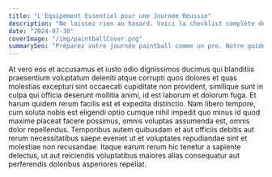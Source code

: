 ```yaml
---
title: "L'Équipement Essentiel pour une Journée Réussie"
description: "Ne laissez rien au hasard. Voici la checklist complète de l'équipement à prévoir pour garantir votre confort et votre sécurité lors de votre journée paintball."
date: "2024-07-30"
coverImage: "/img/paintballCover.png"
summarySeo: "Préparez votre journée paintball comme un pro. Notre guide complet sur l'équipement essentiel pour un maximum de fun et de sécurité sur le terrain."
---
```


At vero eos et accusamus et iusto odio dignissimos ducimus qui blanditiis praesentium voluptatum deleniti atque corrupti quos dolores et quas molestias excepturi sint occaecati cupiditate non provident, similique sunt in culpa qui officia deserunt mollitia animi, id est laborum et dolorum fuga. Et harum quidem rerum facilis est et expedita distinctio. Nam libero tempore, cum soluta nobis est eligendi optio cumque nihil impedit quo minus id quod maxime placeat facere possimus, omnis voluptas assumenda est, omnis dolor repellendus. Temporibus autem quibusdam et aut officiis debitis aut rerum necessitatibus saepe eveniet ut et voluptates repudiandae sint et molestiae non recusandae. Itaque earum rerum hic tenetur a sapiente delectus, ut aut reiciendis voluptatibus maiores alias consequatur aut perferendis doloribus asperiores repellat. 